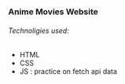 <h3>Anime Movies Website</h3>
<h6>Technoligies used:</h6>
<ul>
  <li>HTML</li>
  <li>CSS</li>
  <li>JS : practice on fetch api data</li>
</ul>
